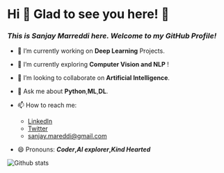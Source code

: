 # Hi 👋 Glad to see you here! 🤩 

### *This is Sanjay Marreddi here. Welcome to my GitHub Profile!*

- 🔭 I’m currently working on **Deep Learning** Projects.
- 🌱 I’m currently exploring **Computer Vision and NLP** !
- 👯 I’m looking to collaborate on **Artificial Intelligence**.
- 💬 Ask me about **Python**,**ML**,**DL**.
- 📫 How to reach me: 
     - [LinkedIn](https://www.linkedin.com/in/sanjay-marreddi-0970781a0/)
     - [Twitter](https://twitter.com/Sanjay_Marreddi)
     - sanjay.mareddi@gmail.com
   
   
- 😄 Pronouns: ***Coder*,*AI explorer*,*Kind Hearted***


![Github stats](https://github-readme-stats.vercel.app/api?username=SanjayMarreddi&show_icons=true&hide_border=true)



